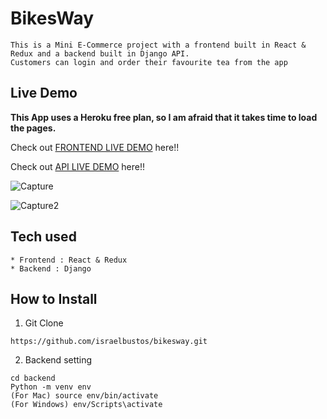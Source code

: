 # BikesWay

```
This is a Mini E-Commerce project with a frontend built in React & Redux and a backend built in Django API.
Customers can login and order their favourite tea from the app

```

## Live Demo

**This App uses a Heroku free plan, so I am afraid that it takes time to load the pages.**

Check out [FRONTEND LIVE DEMO]() here!!

Check out [API LIVE DEMO]() here!!

![Capture](https://user-images.githubusercontent.com/87539893/151256381-856624e1-ddfa-4c49-85c7-0ed532d6c0f1.PNG)

![Capture2](https://user-images.githubusercontent.com/87539893/151256417-071f3d8c-f1cf-406f-b42d-3c931eb04be4.PNG)


## Tech used

```
* Frontend : React & Redux
* Backend : Django
```

## How to Install

1. Git Clone

```
https://github.com/israelbustos/bikesway.git

```

2. Backend setting

```
cd backend
Python -m venv env
(For Mac) source env/bin/activate
(For Windows) env/Scripts\activate

